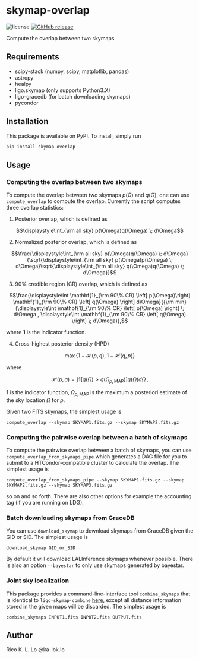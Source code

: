 # skymap-overlap
![license](https://img.shields.io/github/license/ricokaloklo/skymap-overlap)
[![GitHub release](https://img.shields.io/github/v/release/ricokaloklo/skymap-overlap.svg)](https://github.com/ricokaloklo/skymap-overlap/releases)

Compute the overlap between two skymaps

## Requirements
 * scipy-stack (numpy, scipy, matplotlib, pandas)
 * astropy
 * healpy
 * ligo.skymap (only supports Python3.X)
 * ligo-gracedb (for batch downloading skymaps)
 * pycondor

## Installation
This package is available on PyPI. To install, simply run
```bash
pip install skymap-overlap
```

## Usage
### Computing the overlap between two skymaps
To compute the overlap between two skymaps $`p(\Omega)`$ and $`q(\Omega)`$, one can use `compute_overlap` to compute the overlap. Currently the script computes three overlap statistics:

 1. Posterior overlap, which is defined as
 ```math
 \displaystyle\int_{\rm all sky} p(\Omega)q(\Omega) \; d\Omega
 ```

 2. Normalized posterior overlap, which is defined as
 ```math
 \frac{\displaystyle\int_{\rm all sky} p(\Omega)q(\Omega) \; d\Omega}{\sqrt{\displaystyle\int_{\rm all sky} p(\Omega)p(\Omega) \; d\Omega}\sqrt{\displaystyle\int_{\rm all sky} q(\Omega)q(\Omega) \; d\Omega}}
 ```
 
 3. 90% credible region (CR) overlap, which is defined as
 ```math
 \frac{\displaystyle\int \mathbf{1}_{\rm 90\% CR} \left[ p(\Omega)\right] \mathbf{1}_{\rm 90\% CR} \left[ q(\Omega) \right] d\Omega}{{\rm min} (\displaystyle\int \mathbf{1}_{\rm 90\% CR} \left[ p(\Omega) \right] \; d\Omega , \displaystyle\int \mathbf{1}_{\rm 90\% CR} \left[ q(\Omega) \right] \; d\Omega)},
 ```
 where $`\mathbf{1}`$ is the indicator function.
 
 4. Cross-highest posterior density (HPD)
 ```math
 \max
 \left\{
 1 - \mathcal{H}(p, q),
 1 - \mathcal{H}(q, p)
 \right\}
 ```
 where
 ```math
 \mathcal{H}(p, q) = 
 \int
 \mathbf{1}
 \left[
 q(\Omega) >
 q(\Omega_{p, \mathrm{MAP}})
 \right]
 q(\Omega)
 d\Omega \,,
 ```
 $`\mathbf{1}`$ is the indicator function, $`\Omega_{p,\mathrm{MAP}}`$ is the maximum a posteriori estimate of the sky location $`\Omega`$ for $`p`$.

Given two FITS skymaps, the simplest usage is
```
compute_overlap --skymap SKYMAP1.fits.gz --skymap SKYMAP2.fits.gz
```


### Computing the pairwise overlap between a batch of skymaps
To compute the pairwise overlap between a batch of skymaps, you can use `compute_overlap_from_skymaps_pipe` which generates a DAG file
for you to submit to a HTCondor-compatible cluster to calculate the overlap.
The simplest usage is
```
compute_overlap_from_skymaps_pipe --skymap SKYMAP1.fits.gz --skymap SKYMAP2.fits.gz --skymap SKYMAP3.fits.gz
```
so on and so forth. There are also other options for example the accounting tag (if you are running on LDG).

### Batch downloading skymaps from GraceDB
You can use `download_skymap` to download skymaps from GraceDB given the GID or SID. The simplest usage is
```
download_skymap GID_or_SID
```
By default it will download LALInference skymaps whenever possible. There is also an option `--bayestar` to only use
skymaps generated by bayestar.

### Joint sky localization
This package provides a command-line-interface tool `combine_skymaps` that is identical to `ligo-skymap-combine` [here](https://lscsoft.docs.ligo.org/ligo.skymap/tool/ligo_skymap_combine.html), except all distance information stored in the given maps will be discarded. The simplest usage is
```
combine_skymaps INPUT1.fits INPUT2.fits OUTPUT.fits
```

## Author
Rico K. L. Lo @ka-lok.lo
